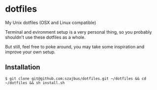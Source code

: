 # dotfiles

My Unix dotfiles (OSX and Linux compatible)

Terminal and evironment setup is a very personal thing, so you probably shouldn't use these dotfiles as a whole.

But still, feel free to poke around, you may take some inspiration and improve your own setup.

## Installation

```shell
$ git clone git@github.com:szajbus/dotfiles.git ~/dotfiles && cd ~/dotfiles && sh install.sh
```
